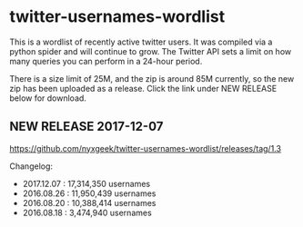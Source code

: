 # twitter-usernames-wordlist

This is a wordlist of recently active twitter users.  It was compiled via a python
spider and will continue to grow.  The Twitter API sets a limit on how many queries you can
perform in a 24-hour period.

There is a size limit of 25M, and the zip is around 85M currently, so the new zip has been uploaded as a release. Click the link under NEW RELEASE below for download.


## NEW RELEASE 2017-12-07

https://github.com/nyxgeek/twitter-usernames-wordlist/releases/tag/1.3


Changelog:

* 2017.12.07 : 17,314,350 usernames
* 2016.08.26 : 11,950,439 usernames
* 2016.08.20 : 10,388,414 usernames
* 2016.08.18 :  3,474,940 usernames
